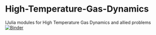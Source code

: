 # High-Temperature-Gas-Dynamics
IJulia modules for High Temperature Gas Dynamics and allied problems
[![Binder](https://mybinder.org/badge_logo.svg)](https://mybinder.org/v2/gh/k-satish/High-Temperature-Gas-Dynamics/master)
